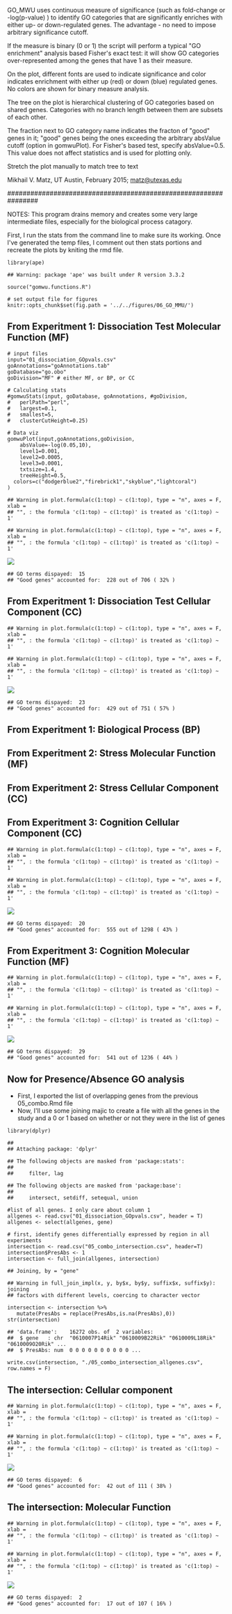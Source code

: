 GO\_MWU uses continuous measure of significance (such as fold-change or
-log(p-value) ) to identify GO categories that are significantly
enriches with either up- or down-regulated genes. The advantage - no
need to impose arbitrary significance cutoff.

If the measure is binary (0 or 1) the script will perform a typical "GO
enrichment" analysis based Fisher's exact test: it will show GO
categories over-represented among the genes that have 1 as their
measure.

On the plot, different fonts are used to indicate significance and color
indicates enrichment with either up (red) or down (blue) regulated
genes. No colors are shown for binary measure analysis.

The tree on the plot is hierarchical clustering of GO categories based
on shared genes. Categories with no branch length between them are
subsets of each other.

The fraction next to GO category name indicates the fracton of "good"
genes in it; "good" genes being the ones exceeding the arbitrary
absValue cutoff (option in gomwuPlot). For Fisher's based test, specify
absValue=0.5. This value does not affect statistics and is used for
plotting only.

Stretch the plot manually to match tree to text

Mikhail V. Matz, UT Austin, February 2015; <matz@utexas.edu>

################################################################ 

NOTES: This program drains memory and creates some very large
intermediate files, especially for the biological process catagory.

First, I run the stats from the command line to make sure its working.
Once I've generated the temp files, I comment out then stats portions
and recreate the plots by kniting the rmd file.

    library(ape)

    ## Warning: package 'ape' was built under R version 3.3.2

    source("gomwu.functions.R")

    # set output file for figures 
    knitr::opts_chunk$set(fig.path = '../../figures/06_GO_MMU/')

From Experitment 1: Dissociation Test Molecular Function (MF)
-------------------------------------------------------------

    # input files
    input="01_dissociation_GOpvals.csv" 
    goAnnotations="goAnnotations.tab" 
    goDatabase="go.obo" 
    goDivision="MF" # either MF, or BP, or CC

    # Calculating stats
    #gomwuStats(input, goDatabase, goAnnotations, #goDivision,
    #   perlPath="perl", 
    #   largest=0.1,  
    #   smallest=5,   
    #   clusterCutHeight=0.25)  

    # Data viz
    gomwuPlot(input,goAnnotations,goDivision,
        absValue=-log(0.05,10),  
        level1=0.001, 
        level2=0.0005, 
        level3=0.0001, 
        txtsize=1.4,    
        treeHeight=0.5, 
      colors=c("dodgerblue2","firebrick1","skyblue","lightcoral") 
    )

    ## Warning in plot.formula(c(1:top) ~ c(1:top), type = "n", axes = F, xlab =
    ## "", : the formula 'c(1:top) ~ c(1:top)' is treated as 'c(1:top) ~ 1'

    ## Warning in plot.formula(c(1:top) ~ c(1:top), type = "n", axes = F, xlab =
    ## "", : the formula 'c(1:top) ~ c(1:top)' is treated as 'c(1:top) ~ 1'

![](../../figures/06_GO_MMU/01_dissociationMF-1.png)

    ## GO terms dispayed:  15 
    ## "Good genes" accounted for:  228 out of 706 ( 32% )

From Experitment 1: Dissociation Test Cellular Component (CC)
-------------------------------------------------------------

    ## Warning in plot.formula(c(1:top) ~ c(1:top), type = "n", axes = F, xlab =
    ## "", : the formula 'c(1:top) ~ c(1:top)' is treated as 'c(1:top) ~ 1'

    ## Warning in plot.formula(c(1:top) ~ c(1:top), type = "n", axes = F, xlab =
    ## "", : the formula 'c(1:top) ~ c(1:top)' is treated as 'c(1:top) ~ 1'

![](../../figures/06_GO_MMU/01_dissociationCC-1.png)

    ## GO terms dispayed:  23 
    ## "Good genes" accounted for:  429 out of 751 ( 57% )

From Experitment 1: Biological Process (BP)
-------------------------------------------

From Experitment 2: Stress Molecular Function (MF)
--------------------------------------------------

From Experitment 2: Stress Cellular Component (CC)
--------------------------------------------------

From Experitment 3: Cognition Cellular Component (CC)
-----------------------------------------------------

    ## Warning in plot.formula(c(1:top) ~ c(1:top), type = "n", axes = F, xlab =
    ## "", : the formula 'c(1:top) ~ c(1:top)' is treated as 'c(1:top) ~ 1'

    ## Warning in plot.formula(c(1:top) ~ c(1:top), type = "n", axes = F, xlab =
    ## "", : the formula 'c(1:top) ~ c(1:top)' is treated as 'c(1:top) ~ 1'

![](../../figures/06_GO_MMU/03_behaviorCC-1.png)

    ## GO terms dispayed:  20 
    ## "Good genes" accounted for:  555 out of 1298 ( 43% )

From Experitment 3: Cognition Molecular Function (MF)
-----------------------------------------------------

    ## Warning in plot.formula(c(1:top) ~ c(1:top), type = "n", axes = F, xlab =
    ## "", : the formula 'c(1:top) ~ c(1:top)' is treated as 'c(1:top) ~ 1'

    ## Warning in plot.formula(c(1:top) ~ c(1:top), type = "n", axes = F, xlab =
    ## "", : the formula 'c(1:top) ~ c(1:top)' is treated as 'c(1:top) ~ 1'

![](../../figures/06_GO_MMU/03_behaviorMF-1.png)

    ## GO terms dispayed:  29 
    ## "Good genes" accounted for:  541 out of 1236 ( 44% )

Now for Presence/Absence GO analysis
------------------------------------

-   First, I exported the list of overlapping genes from the previous
    05\_combo.Rmd file
-   Now, I'll use some joining majic to create a file with all the genes
    in the study and a 0 or 1 based on whether or not they were in the
    list of genes

<!-- -->

    library(dplyr)

    ## 
    ## Attaching package: 'dplyr'

    ## The following objects are masked from 'package:stats':
    ## 
    ##     filter, lag

    ## The following objects are masked from 'package:base':
    ## 
    ##     intersect, setdiff, setequal, union

    #list of all genes. I only care about column 1
    allgenes <- read.csv("01_dissociation_GOpvals.csv", header = T)
    allgenes <- select(allgenes, gene)

    # first, identify genes differentially expressed by region in all experiments
    intersection <- read.csv("05_combo_intersection.csv", header=T)
    intersection$PresAbs <- 1
    intersection <- full_join(allgenes, intersection)

    ## Joining, by = "gene"

    ## Warning in full_join_impl(x, y, by$x, by$y, suffix$x, suffix$y): joining
    ## factors with different levels, coercing to character vector

    intersection <- intersection %>%
       mutate(PresAbs = replace(PresAbs,is.na(PresAbs),0))
    str(intersection)

    ## 'data.frame':    16272 obs. of  2 variables:
    ##  $ gene   : chr  "0610007P14Rik" "0610009B22Rik" "0610009L18Rik" "0610009O20Rik" ...
    ##  $ PresAbs: num  0 0 0 0 0 0 0 0 0 0 ...

    write.csv(intersection, "./05_combo_intersection_allgenes.csv", row.names = F)

The intersection: Cellular component
------------------------------------

    ## Warning in plot.formula(c(1:top) ~ c(1:top), type = "n", axes = F, xlab =
    ## "", : the formula 'c(1:top) ~ c(1:top)' is treated as 'c(1:top) ~ 1'

    ## Warning in plot.formula(c(1:top) ~ c(1:top), type = "n", axes = F, xlab =
    ## "", : the formula 'c(1:top) ~ c(1:top)' is treated as 'c(1:top) ~ 1'

![](../../figures/06_GO_MMU/05_intersectionCC-1.png)

    ## GO terms dispayed:  6 
    ## "Good genes" accounted for:  42 out of 111 ( 38% )

The intersection: Molecular Function
------------------------------------

    ## Warning in plot.formula(c(1:top) ~ c(1:top), type = "n", axes = F, xlab =
    ## "", : the formula 'c(1:top) ~ c(1:top)' is treated as 'c(1:top) ~ 1'

    ## Warning in plot.formula(c(1:top) ~ c(1:top), type = "n", axes = F, xlab =
    ## "", : the formula 'c(1:top) ~ c(1:top)' is treated as 'c(1:top) ~ 1'

![](../../figures/06_GO_MMU/05_intersectionMF-1.png)

    ## GO terms dispayed:  2 
    ## "Good genes" accounted for:  17 out of 107 ( 16% )
